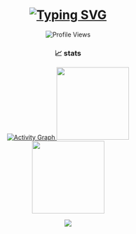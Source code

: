 <!-- Анимированный заголовок -->
<h1 align="center">
  <a href="https://git.io/typing-svg">
    <img src="https://readme-typing-svg.demolab.com?font=Fira+Code&weight=600&size=30&duration=4000&pause=1000&color=5BCDEC&center=true&vCenter=true&width=435&lines=Welcome" alt="Typing SVG" />
  </a>
</h1>

<!-- Счетчик просмотров и социальные бейджи -->
<p align="center">
  <img src="https://komarev.com/ghpvc/?username=urancore&style=for-the-badge&color=blue" alt="Profile Views"/>
</p>

<!-- Статистика активности -->
<h3 align="center">📈 stats</h3>

<div align="center">
  <a href="https://github.com/urancore">
    <!-- Анимированный график активности -->
    <img src="https://github-readme-activity-graph.vercel.app/graph?username=urancore&theme=react-dark&hide_border=true&area=true" alt="Activity Graph"/>
    <img height="165em" src="https://github-readme-stats.vercel.app/api?username=urancore&show_icons=true&theme=tokyonight&include_all_commits=true&hide_border=true&hide=prs,contribs"/><br>
    <img height="165em" src="https://github-readme-stats.vercel.app/api/top-langs/?username=urancore&layout=compact&theme=tokyonight&hide_border=true&langs_count=6"/>
  </a>
</div>

<p align="center">
  <a href="https://t.me/urancore" target="_blank">
    <img src="https://img.shields.io/badge/-Telegram-26A5E4?style=for-the-badge&logo=telegram&logoColor=white"/>
  </a>

</p>
